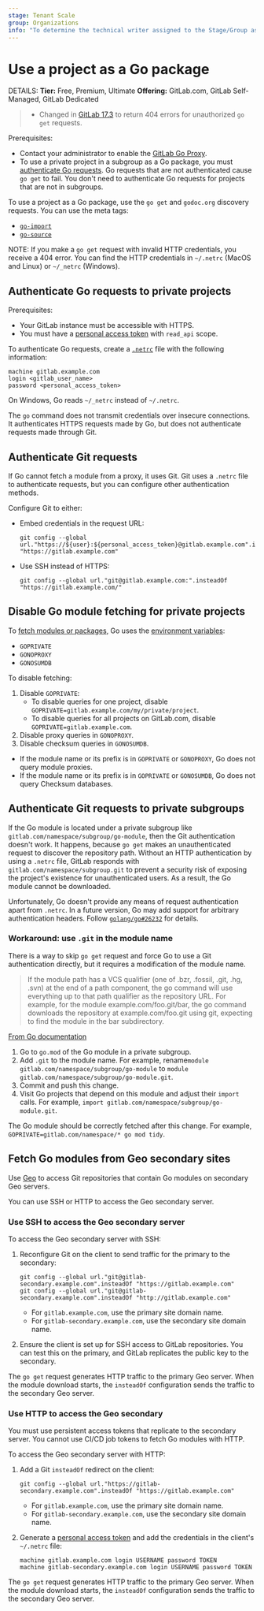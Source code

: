 ```yaml
---
stage: Tenant Scale
group: Organizations
info: "To determine the technical writer assigned to the Stage/Group associated with this page, see https://handbook.gitlab.com/handbook/product/ux/technical-writing/#assignments"
---
```


# Use a project as a Go package

DETAILS:
**Tier:** Free, Premium, Ultimate
**Offering:** GitLab.com, GitLab Self-Managed, GitLab Dedicated

> - Changed in [GitLab 17.3](https://gitlab.com/gitlab-org/gitlab/-/merge_requests/161162) to return 404 errors for unauthorized `go get` requests.

Prerequisites:

- Contact your administrator to enable the [GitLab Go Proxy](../packages/go_proxy/index.md).
- To use a private project in a subgroup as a Go package, you must [authenticate Go requests](#authenticate-go-requests-to-private-projects). Go requests that are not authenticated cause
  `go get` to fail. You don't need to authenticate Go requests for projects that are not in subgroups.

To use a project as a Go package, use the `go get` and `godoc.org` discovery requests. You can use the meta tags:

- [`go-import`](https://pkg.go.dev/cmd/go#hdr-Remote_import_paths)
- [`go-source`](https://github.com/golang/gddo/wiki/Source-Code-Links)

NOTE:
If you make a `go get` request with invalid HTTP credentials, you receive a 404 error.
You can find the HTTP credentials in `~/.netrc` (MacOS and Linux) or `~/_netrc` (Windows).

## Authenticate Go requests to private projects

Prerequisites:

- Your GitLab instance must be accessible with HTTPS.
- You must have a [personal access token](../profile/personal_access_tokens.md) with `read_api` scope.

To authenticate Go requests, create a [`.netrc`](https://everything.curl.dev/usingcurl/netrc.html) file with the following information:

```plaintext
machine gitlab.example.com
login <gitlab_user_name>
password <personal_access_token>
```

On Windows, Go reads `~/_netrc` instead of `~/.netrc`.

The `go` command does not transmit credentials over insecure connections. It authenticates
HTTPS requests made by Go, but does not authenticate requests made
through Git.

## Authenticate Git requests

If Go cannot fetch a module from a proxy, it uses Git. Git uses a `.netrc` file to authenticate requests, but you can
configure other authentication methods.

Configure Git to either:

- Embed credentials in the request URL:

  ```shell
  git config --global url."https://${user}:${personal_access_token}@gitlab.example.com".insteadOf "https://gitlab.example.com"
  ```

- Use SSH instead of HTTPS:

  ```shell
  git config --global url."git@gitlab.example.com:".insteadOf "https://gitlab.example.com/"
  ```

## Disable Go module fetching for private projects

To [fetch modules or packages](../../development/go_guide/dependencies.md#fetching), Go uses
the [environment variables](../../development/go_guide/dependencies.md#proxies):

- `GOPRIVATE`
- `GONOPROXY`
- `GONOSUMDB`

To disable fetching:

1. Disable `GOPRIVATE`:
   - To disable queries for one project, disable `GOPRIVATE=gitlab.example.com/my/private/project`.
   - To disable queries for all projects on GitLab.com, disable `GOPRIVATE=gitlab.example.com`.
1. Disable proxy queries in `GONOPROXY`.
1. Disable checksum queries in `GONOSUMDB`.

- If the module name or its prefix is in `GOPRIVATE` or `GONOPROXY`, Go does not query module
  proxies.
- If the module name or its prefix is in `GOPRIVATE` or `GONOSUMDB`, Go does not query
  Checksum databases.

## Authenticate Git requests to private subgroups

If the Go module is located under a private subgroup like
`gitlab.com/namespace/subgroup/go-module`, then the Git authentication doesn't work.
It happens, because `go get` makes an unauthenticated request to discover
the repository path.
Without an HTTP authentication by using a `.netrc` file, GitLab responds with
`gitlab.com/namespace/subgroup.git` to prevent a security risk of exposing
the project's existence for unauthenticated users.
As a result, the Go module cannot be downloaded.

Unfortunately, Go doesn't provide any means of request authentication apart
from `.netrc`. In a future version, Go may add support for arbitrary
authentication headers.
Follow [`golang/go#26232`](https://github.com/golang/go/issues/26232) for details.

### Workaround: use `.git` in the module name

There is a way to skip `go get` request and force Go to use a Git authentication
directly, but it requires a modification of the module name.

<!-- markdownlint-disable proper-names -->

> If the module path has a VCS qualifier (one of .bzr, .fossil, .git, .hg, .svn)
> at the end of a path component, the go command will use everything up to that
> path qualifier as the repository URL. For example, for the module
> example.com/foo.git/bar, the go command downloads the repository
> at example.com/foo.git using git, expecting to find the module
> in the bar subdirectory.

<!-- markdownlint-enable proper-names -->

[From Go documentation](https://go.dev/ref/mod#vcs-find)

1. Go to `go.mod` of the Go module in a private subgroup.
1. Add `.git` to the module name.
   For example, rename`module gitlab.com/namespace/subgroup/go-module` to `module gitlab.com/namespace/subgroup/go-module.git`.
1. Commit and push this change.
1. Visit Go projects that depend on this module and adjust their `import` calls.
   For example, `import gitlab.com/namespace/subgroup/go-module.git`.

The Go module should be correctly fetched after this change.
For example, `GOPRIVATE=gitlab.com/namespace/* go mod tidy`.

## Fetch Go modules from Geo secondary sites

Use [Geo](../../administration/geo/index.md) to access Git repositories that contain Go modules
on secondary Geo servers.

You can use SSH or HTTP to access the Geo secondary server.

### Use SSH to access the Geo secondary server

To access the Geo secondary server with SSH:

1. Reconfigure Git on the client to send traffic for the primary to the secondary:

   ```shell
   git config --global url."git@gitlab-secondary.example.com".insteadOf "https://gitlab.example.com"
   git config --global url."git@gitlab-secondary.example.com".insteadOf "http://gitlab.example.com"
   ```

   - For `gitlab.example.com`, use the primary site domain name.
   - For `gitlab-secondary.example.com`, use the secondary site domain name.

1. Ensure the client is set up for SSH access to GitLab repositories. You can test this on the primary,
   and GitLab replicates the public key to the secondary.

The `go get` request generates HTTP traffic to the primary Geo server. When the module
download starts, the `insteadOf` configuration sends the traffic to the secondary Geo server.

### Use HTTP to access the Geo secondary

You must use persistent access tokens that replicate to the secondary server. You cannot use
CI/CD job tokens to fetch Go modules with HTTP.

To access the Geo secondary server with HTTP:

1. Add a Git `insteadOf` redirect on the client:

   ```shell
   git config --global url."https://gitlab-secondary.example.com".insteadOf "https://gitlab.example.com"
   ```

   - For `gitlab.example.com`, use the primary site domain name.
   - For `gitlab-secondary.example.com`, use the secondary site domain name.

1. Generate a [personal access token](../profile/personal_access_tokens.md) and
   add the credentials in the client's `~/.netrc` file:

   ```shell
   machine gitlab.example.com login USERNAME password TOKEN
   machine gitlab-secondary.example.com login USERNAME password TOKEN
   ```

The `go get` request generates HTTP traffic to the primary Geo server. When the module
download starts, the `insteadOf` configuration sends the traffic to the secondary Geo server.
